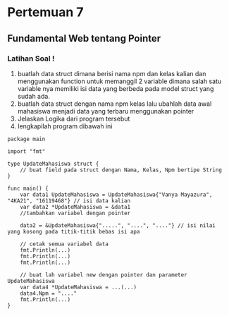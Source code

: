 # Pertemuan 7
## Fundamental Web tentang Pointer
### Latihan Soal !
1. buatlah data struct dimana berisi nama npm dan kelas kalian dan menggunakan function untuk memanggil 2 variable dimana salah satu variable nya memiliki isi data yang berbeda pada model struct yang sudah ada.
2. buatlah data struct dengan nama npm kelas lalu ubahlah data awal mahasiswa menjadi data yang terbaru menggunakan pointer
3. Jelaskan Logika dari program tersebut
4. lengkapilah program dibawah ini 
```
package main

import "fmt"

type UpdateMahasiswa struct {
	// buat field pada struct dengan Nama, Kelas, Npm bertipe String
}

func main() {
	var data1 UpdateMahasiswa = UpdateMahasiswa{"Vanya Mayazura", "4KA21", "16119468"} // isi data kalian
	var data2 *UpdateMahasiswa = &data1
	//tambahkan variabel dengan pointer

	data2 = &UpdateMahasiswa{".....", "....", "...."} // isi nilai yang kosong pada titik-titik bebas isi apa

	// cetak semua variabel data
	fmt.Println(...) 
	fmt.Println(...)
	fmt.Println(...)

	// buat lah variabel new dengan pointer dan parameter UpdateMahasiswa
	var data4 *UpdateMahasiswa = ...(...)
	data4.Npm = "...."
	fmt.Println(...)
}
```


